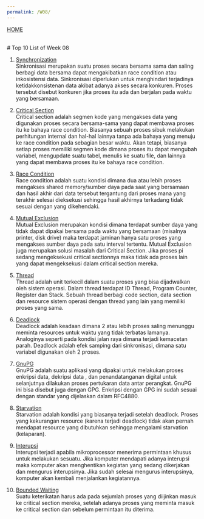 ```yaml
---
permalink: /W08/
---
```

[HOME](../)

<br>
# Top 10 List of Week 08

1. [Synchronization](https://www.geeksforgeeks.org/introduction-of-process-synchronization/)<br>
Sinkronisasi merupakan suatu proses secara bersama sama dan saling berbagi data bersama dapat mengakibatkan race condition atau inkosistensi data.
Sinkronisasi diperlukan untuk menghindari terjadinya ketidakkonsistenan data akibat adanya akses secara konkuren. Proses tersebut disebut 
konkuren jika proses itu ada dan berjalan pada waktu yang bersamaan.

2. [Critical Section](https://www.studytonight.com/operating-system/process-synchronization#)<br>
Critical section adalah segmen kode yang mengakses data yang digunakan proses secara bersama-sama yang dapat membawa proses itu ke bahaya race condition. 
Biasanya sebuah proses sibuk melakukan perhitungan internal dan hal-hal lainnya tanpa ada bahaya yang menuju ke race condition pada sebagian besar waktu. 
Akan tetapi, biasanya setiap proses memiliki segmen kode dimana proses itu dapat mengubah variabel, mengupdate suatu tabel, menulis ke suatu file, dan lainnya 
yang dapat membawa proses itu ke bahaya race condition.

3. [Race Condition](https://www.geeksforgeeks.org/introduction-of-process-synchronization/)<br>
Race condition adalah suatu kondisi dimana dua atau lebih proses mengakses shared memory/sumber daya pada saat yang bersamaan dan hasil akhir dari data tersebut 
tergantung dari proses mana yang terakhir selesai dieksekusi sehingga hasil akhirnya terkadang tidak sesuai dengan yang dikehendaki.

4. [Mutual Exclusion](https://www.geeksforgeeks.org/mutual-exclusion-in-synchronization/)<br>
Mutual Exclusion merupakan kondisi dimana terdapat sumber daya yang tidak dapat dipakai bersama pada waktu yang bersamaan (misalnya printer, disk drive) maka 
terdapat jaminan hanya satu proses yang mengakses sumber daya pada satu interval tertentu. Mutual Exclusion juga merupakan solusi masalah dari Critical Section. 
Jika proses pi sedang mengeksekusi critical sectionnya maka tidak ada proses lain yang dapat mengeksekusi dalam critical section mereka.

5. [Thread](https://www.tutorialspoint.com/operating_system/os_multi_threading.htm)<br>
Thread adalah unit terkecil dalam suatu proses yang bisa dijadwalkan oleh sistem operasi. Dalam thread terdapat ID Thread, Program Counter, Register dan Stack.
Sebuah thread berbagi code section, data section dan resource sistem operasi dengan thread yang lain yang memiliki proses yang sama.

6. [Deadlock](https://www.geeksforgeeks.org/introduction-of-deadlock-in-operating-system/)<br>
Deadlock adalah keadaan dimana 2 atau lebih proses saling menunggu meminta resources untuk waktu yang tidak terbatas lamanya. Analoginya seperti pada kondisi 
jalan raya dimana terjadi kemacetan parah. Deadlock adalah efek samping dari sinkronisasi, dimana satu variabel digunakan oleh 2 proses.

7. [GnuPG](https://en.wikipedia.org/wiki/GNU_Privacy_Guard)<br>
GnuPG adalah suatu aplikasi yang dipakai untuk melakukan proses enkripsi data, dekripsi data , dan penandatanganan digital untuk selanjutnya dilakukan proses 
pertukaran data antar perangkat. GnuPG ini bisa disebut juga dengan GPG. Enkripsi dengan GPG ini sudah sesuai dengan standar yang dijelaskan dalam RFC4880.

8. [Starvation](https://www.geeksforgeeks.org/difference-between-deadlock-and-starvation-in-os)<br>
Starvation adalah kondisi yang biasanya terjadi setelah deadlock. Proses yang kekurangan resource (karena terjadi deadlock) tidak akan pernah mendapat resource 
yang dibutuhkan sehingga mengalami starvation (kelaparan).

9. [Interupsi](https://en.wikipedia.org/wiki/Interrupt)<br>
Interupsi terjadi apabila mikroprocessor menerima permintaan khusus untuk melakukan sesuatu. Jika komputer mendapati adanya interupsi maka komputer akan menghentikan 
kegiatan yang sedang dikerjakan dan mengurus interupsinya. Jika sudah selesai mengurus interupsinya, komputer akan kembali menjalankan kegiatannya.

10. [Bounded Waiting](https://www.geeksforgeeks.org/introduction-of-process-synchronization)<br>
Suatu keterikatan harus ada pada sejumlah proses yang diijinkan masuk ke critical section mereka, setelah adanya proses yang meminta masuk ke critical section dan 
sebelum  permintaan itu diterima.
